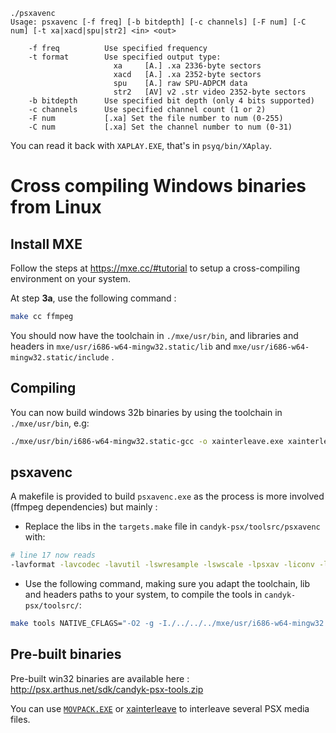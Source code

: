 ```
./psxavenc 
Usage: psxavenc [-f freq] [-b bitdepth] [-c channels] [-F num] [-C num] [-t xa|xacd|spu|str2] <in> <out>

    -f freq          Use specified frequency
    -t format        Use specified output type:
                       xa     [A.] .xa 2336-byte sectors
                       xacd   [A.] .xa 2352-byte sectors
                       spu    [A.] raw SPU-ADPCM data
                       str2   [AV] v2 .str video 2352-byte sectors
    -b bitdepth      Use specified bit depth (only 4 bits supported)
    -c channels      Use specified channel count (1 or 2)
    -F num           [.xa] Set the file number to num (0-255)
    -C num           [.xa] Set the channel number to num (0-31)
```

You can read it back with `XAPLAY.EXE`, that's in `psyq/bin/XAplay`.

# Cross compiling Windows binaries from Linux

## Install MXE

Follow the steps at https://mxe.cc/#tutorial to setup a cross-compiling environment on your system.

At step **3a**, use the following command :

```bash
make cc ffmpeg
```

You should now have the toolchain in `./mxe/usr/bin`, and libraries and headers in `mxe/usr/i686-w64-mingw32.static/lib` and `mxe/usr/i686-w64-mingw32.static/include` .

## Compiling

You can now build windows 32b binaries by using the toolchain in `./mxe/usr/bin`, e.g:

```bash
./mxe/usr/bin/i686-w64-mingw32.static-gcc -o xainterleave.exe xainterleave.c
```

## psxavenc

A makefile is provided to build `psxavenc.exe` as the process is more involved (ffmpeg dependencies) but mainly :

  * Replace the libs in the `targets.make` file in `candyk-psx/toolsrc/psxavenc` with:  
```bash
# line 17 now reads  
-lavformat -lavcodec -lavutil -lswresample -lswscale -lpsxav -liconv -lmp3lame -lbz2 -lgnutls -ltasn1 -lhogweed -lgmp -lnettle -lbluray -lfreetype -lpng -lharfbuzz -lfreetype -lxml2 -lz -llzma -lws2_32 -lidn2 -lunistring -lx264 -lvpx -lvorbis -logg -lxvidcore -lcrypt32 -ltheora -ltheoraenc -lopus -lspeex -lopencore-amrwb -lopencore-amrnb -lvo-amrwbenc -lvorbisenc -lole32 -lbcrypt -lncrypt
```  
  * Use the following command, making sure you adapt the toolchain, lib and headers paths to your system, to compile the tools in  `candyk-psx/toolsrc/`:   
```bash
make tools NATIVE_CFLAGS="-O2 -g -I./../../../mxe/usr/i686-w64-mingw32.static/include" NATIVE_LDFLAGS="-O2 -g -L./../../../mxe/usr/i686-w64-mingw32.static/lib" CC=./../../../mxe/usr/bin/i686-w64-mingw32.static-gcc
```  

## Pre-built binaries

Pre-built win32 binaries are available here : http://psx.arthus.net/sdk/candyk-psx-tools.zip

You can use [`MOVPACK.EXE`](https://psx.arthus.net/tools/pimp-psx.zip) or [xainterleave](https://github.com/ABelliqueux/candyk-psx/tree/master/toolsrc/xainterleave) to interleave several PSX media files.
